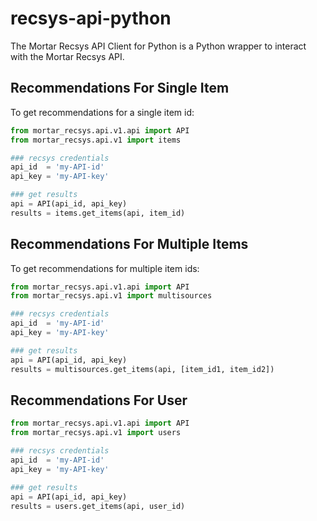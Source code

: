 # recsys-api-python

The Mortar Recsys API Client for Python is a Python wrapper to interact with the Mortar Recsys API.

## Recommendations For Single Item

To get recommendations for a single item id:

```python
from mortar_recsys.api.v1.api import API
from mortar_recsys.api.v1 import items

### recsys credentials
api_id  = 'my-API-id'
api_key = 'my-API-key'

### get results
api = API(api_id, api_key)
results = items.get_items(api, item_id)
```

## Recommendations For Multiple Items

To get recommendations for multiple item ids:

```python
from mortar_recsys.api.v1.api import API
from mortar_recsys.api.v1 import multisources

### recsys credentials
api_id  = 'my-API-id'
api_key = 'my-API-key'

### get results
api = API(api_id, api_key)
results = multisources.get_items(api, [item_id1, item_id2])
```

## Recommendations For User

```python
from mortar_recsys.api.v1.api import API
from mortar_recsys.api.v1 import users

### recsys credentials
api_id  = 'my-API-id'
api_key = 'my-API-key'

### get results
api = API(api_id, api_key)
results = users.get_items(api, user_id)
```


